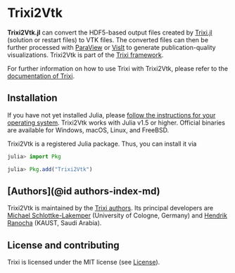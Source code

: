 # Trixi2Vtk

**Trixi2Vtk.jl** can convert the HDF5-based output files created by
[Trixi.jl](https://github.com/trixi-framework/Trixi.jl) (solution or restart
files) to VTK files. The converted files can then be further processed with
[ParaView](https://www.paraview.org) or [VisIt](https://visit.llnl.gov) to
generate publication-quality visualizations. Trixi2Vtk is part of the
[Trixi framework](https://github.com/trixi-framework).

For further information on how to use Trixi with Trixi2Vtk, please refer to the
[documentation of Trixi](https://trixi-framework.github.io/Trixi.jl/stable/).


## Installation

If you have not yet installed Julia, please [follow the instructions for your
operating system](https://julialang.org/downloads/platform/). Trixi2Vtk works
with Julia v1.5 or higher.
Official binaries are available for Windows, macOS, Linux, and FreeBSD.

Trixi2Vtk is a registered Julia package. Thus, you can install it via
```julia
julia> import Pkg

julia> Pkg.add("Trixi2Vtk")
```


## [Authors](@id authors-index-md)

Trixi2Vtk is maintained by the
[Trixi authors](https://github.com/trixi-framework/Trixi.jl/blob/master/AUTHORS.md).
Its principal developers are
[Michael Schlottke-Lakemper](https://www.mi.uni-koeln.de/NumSim/schlottke-lakemper)
(University of Cologne, Germany) and
[Hendrik Ranocha](https://ranocha.de) (KAUST, Saudi Arabia).


## License and contributing

Trixi is licensed under the MIT license (see [License](@ref)).
